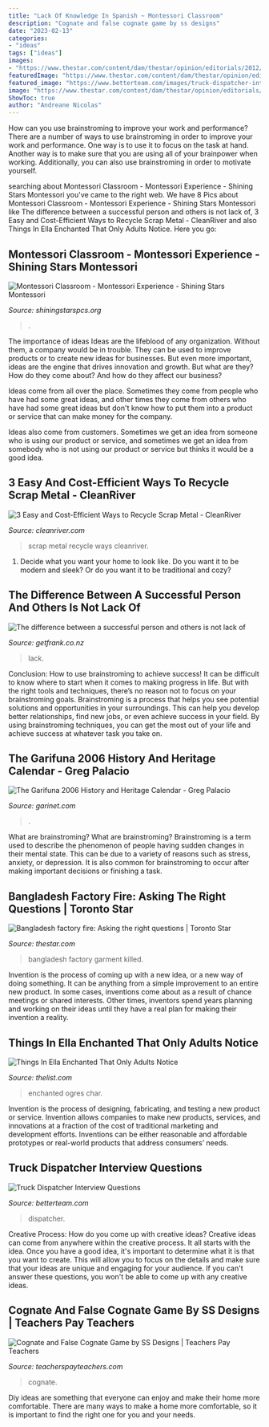 ```yaml
---
title: "Lack Of Knowledge In Spanish ~ Montessori Classroom"
description: "Cognate and false cognate game by ss designs"
date: "2023-02-13"
categories:
- "ideas"
tags: ["ideas"]
images:
- "https://www.thestar.com/content/dam/thestar/opinion/editorials/2012/12/05/bangladesh_factory_fire_asking_the_right_questions/fireman.jpeg"
featuredImage: "https://www.thestar.com/content/dam/thestar/opinion/editorials/2012/12/05/bangladesh_factory_fire_asking_the_right_questions/fireman.jpeg"
featured_image: "https://www.betterteam.com/images/truck-dispatcher-interview-questions-6000x4000-2020129.jpeg?crop=40:21,smart&amp;width=1200&amp;dpr=2"
image: "https://www.thestar.com/content/dam/thestar/opinion/editorials/2012/12/05/bangladesh_factory_fire_asking_the_right_questions/fireman.jpeg"
ShowToc: true
author: "Andreane Nicolas"
---
```



How can you use brainstroming to improve your work and performance?
There are a number of ways to use brainstroming in order to improve your work and performance. One way is to use it to focus on the task at hand. Another way is to make sure that you are using all of your brainpower when working. Additionally, you can also use brainstroming in order to motivate yourself.

	

		
searching about Montessori Classroom - Montessori Experience - Shining Stars Montessori you've came to the right web. We have 8 Pics about Montessori Classroom - Montessori Experience - Shining Stars Montessori like The difference between a successful person and others is not lack of, 3 Easy and Cost-Efficient Ways to Recycle Scrap Metal - CleanRiver and also Things In Ella Enchanted That Only Adults Notice. Here you go:
		
    
## Montessori Classroom - Montessori Experience - Shining Stars Montessori

<img loading=lazy src="https://3.files.edl.io/52b8/20/02/19/013405-95375dae-af97-4bd1-8b7c-5747b61400e5.jpg" onerror="this.onerror=null;this.src='https://tse4.mm.bing.net/th?id=OIP.Yp51QqfdV6DojB0L3EfMZwHaFj&amp;pid=15.1';" alt="Montessori Classroom - Montessori Experience - Shining Stars Montessori">

_Source: shiningstarspcs.org_

>. 

	

The importance of ideas
Ideas are the lifeblood of any organization. Without them, a company would be in trouble. They can be used to improve products or to create new ideas for businesses. But even more important, ideas are the engine that drives innovation and growth.
But what are they? How do they come about? And how do they affect our business?

Ideas come from all over the place. Sometimes they come from people who have had some great ideas, and other times they come from others who have had some great ideas but don't know how to put them into a product or service that can make money for the company.

Ideas also come from customers. Sometimes we get an idea from someone who is using our product or service, and sometimes we get an idea from somebody who is not using our product or service but thinks it would be a good idea.

    
## 3 Easy And Cost-Efficient Ways To Recycle Scrap Metal - CleanRiver

<img loading=lazy src="https://cleanriver.com/content/uploads/2020/08/pexels-photo-2625896.jpg" onerror="this.onerror=null;this.src='https://tse2.mm.bing.net/th?id=OIP.v0dsAQ9Z7jHg8uh8n0LJWgHaE6&amp;pid=15.1';" alt="3 Easy and Cost-Efficient Ways to Recycle Scrap Metal - CleanRiver">

_Source: cleanriver.com_

>scrap metal recycle ways cleanriver. 

	

1. Decide what you want your home to look like. Do you want it to be modern and sleek? Or do you want it to be traditional and cozy?

    
## The Difference Between A Successful Person And Others Is Not Lack Of

<img loading=lazy src="https://www.getfrank.co.nz/uploads/inspirational/Inspirational97.jpg" onerror="this.onerror=null;this.src='https://tse1.mm.bing.net/th?id=OIP.LNoTPX9pKCoexU5NZP2CmgHaFj&amp;pid=15.1';" alt="The difference between a successful person and others is not lack of">

_Source: getfrank.co.nz_

>lack. 

	

Conclusion: How to use brainstroming to achieve success!
It can be difficult to know where to start when it comes to making progress in life. But with the right tools and techniques, there’s no reason not to focus on your brainstroming goals. Brainstroming is a process that helps you see potential solutions and opportunities in your surroundings. This can help you develop better relationships, find new jobs, or even achieve success in your field. By using brainstroming techniques, you can get the most out of your life and achieve success at whatever task you take on.

    
## The Garifuna 2006 History And Heritage Calendar - Greg Palacio

<img loading=lazy src="http://www.garinet.com/webstore/products/dvd_uraga.jpg" onerror="this.onerror=null;this.src='https://tse1.mm.bing.net/th?id=OIP.Xi6ENLCwuVoY635hmMe9UAAAAA&amp;pid=15.1';" alt="The Garifuna 2006 History and Heritage Calendar - Greg Palacio">

_Source: garinet.com_

>. 

	

What are brainstroming?
What are brainstroming? Brainstroming is a term used to describe the phenomenon of people having sudden changes in their mental state. This can be due to a variety of reasons such as stress, anxiety, or depression. It is also common for brainstroming to occur after making important decisions or finishing a task.

    
## Bangladesh Factory Fire: Asking The Right Questions | Toronto Star

<img loading=lazy src="https://www.thestar.com/content/dam/thestar/opinion/editorials/2012/12/05/bangladesh_factory_fire_asking_the_right_questions/fireman.jpeg" onerror="this.onerror=null;this.src='https://tse1.mm.bing.net/th?id=OIP.jXnTM_114FG20kwqzoK55gHaE7&amp;pid=15.1';" alt="Bangladesh factory fire: Asking the right questions | Toronto Star">

_Source: thestar.com_

>bangladesh factory garment killed. 

	

Invention is the process of coming up with a new idea, or a new way of doing something. It can be anything from a simple improvement to an entire new product. In some cases, inventions come about as a result of chance meetings or shared interests. Other times, inventors spend years planning and working on their ideas until they have a real plan for making their invention a reality.

    
## Things In Ella Enchanted That Only Adults Notice

<img loading=lazy src="https://www.thelist.com/img/gallery/things-only-adults-notice-in-ella-enchanted/why-did-char-just-let-human-eating-ogres-go-in-ella-enchanted-1571766128.jpg" onerror="this.onerror=null;this.src='https://tse3.mm.bing.net/th?id=OIP.z_d4e61SE94PNQT3wRuCWQHaEK&amp;pid=15.1';" alt="Things In Ella Enchanted That Only Adults Notice">

_Source: thelist.com_

>enchanted ogres char. 

	

Invention is the process of designing, fabricating, and testing a new product or service. Invention allows companies to make new products, services, and innovations at a fraction of the cost of traditional marketing and development efforts. Inventions can be either reasonable and affordable prototypes or real-world products that address consumers’ needs.

    
## Truck Dispatcher Interview Questions

<img loading=lazy src="https://www.betterteam.com/images/truck-dispatcher-interview-questions-6000x4000-2020129.jpeg?crop=40:21,smart&amp;width=1200&amp;dpr=2" onerror="this.onerror=null;this.src='https://tse4.mm.bing.net/th?id=OIP.ZUhss-6Kt3Ltib0TlkDpdQHaD4&amp;pid=15.1';" alt="Truck Dispatcher Interview Questions">

_Source: betterteam.com_

>dispatcher. 

	

Creative Process: How do you come up with creative ideas?
Creative ideas can come from anywhere within the creative process. It all starts with the idea. Once you have a good idea, it's important to determine what it is that you want to create. This will allow you to focus on the details and make sure that your ideas are unique and engaging for your audience. If you can't answer these questions, you won't be able to come up with any creative ideas.

    
## Cognate And False Cognate Game By SS Designs | Teachers Pay Teachers

<img loading=lazy src="https://ecdn.teacherspayteachers.com/thumbitem/Cognate-and-False-Cognate-Game-1610007891/original-330904-1.jpg" onerror="this.onerror=null;this.src='https://tse1.mm.bing.net/th?id=OIP.DGHzwrpBjx3FuaQDdjn88gAAAA&amp;pid=15.1';" alt="Cognate and False Cognate Game by SS Designs | Teachers Pay Teachers">

_Source: teacherspayteachers.com_

>cognate. 

	

Diy ideas are something that everyone can enjoy and make their home more comfortable. There are many ways to make a home more comfortable, so it is important to find the right one for you and your needs.


